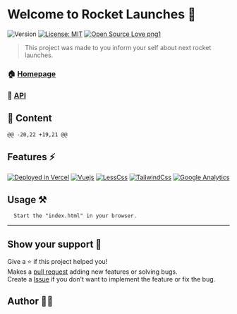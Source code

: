 # Welcome to Rocket Launches 👋
![Version](https://img.shields.io/badge/Version-2.0-blue.svg?cacheSeconds=2592000)
[![License: MIT](https://img.shields.io/badge/License-MIT-purple.svg)](#)
[![Open Source Love png1](https://badges.frapsoft.com/os/v1/open-source.png?v=103)](https://github.com/ellerbrock/open-source-badges/)

> This project was made to you inform your self about next rocket launches.
### 🏠 [Homepage](https://rocketlaunches.ga/)
### 📕 [API](https://api.rocketlaunches.ga/)

## :bookmark_tabs: Content

	@@ -20,22 +19,21 @@
## Features :zap:
[![Deployed in Vercel](https://img.shields.io/badge/Vercel-000000?style=for-the-badge&logo=vercel&logoColor=white)](https://rocketlaunches.ga)
[![Vuejs](https://img.shields.io/badge/Vue.js-35495E?style=for-the-badge&logo=vue.js&logoColor=4FC08D)](https://vuejs.org/)
[![LessCss](https://img.shields.io/badge/Less-1d365d?style=for-the-badge&logo=less&logoColor=white)](http://lesscss.org/)
[![TailwindCss](https://img.shields.io/badge/Tailwind%20CSS-38B2AC?style=for-the-badge&logo=Tailwind%20CSS&logoColor=white)](https://tailwindcss.com/)
[![Google Analytics](https://img.shields.io/badge/Google%20Analytics-E37400?style=for-the-badge&logo=Google%20Analytics&logoColor=white)](https://analytics.google.com/)

## Usage :hammer_and_pick:
```
  Start the "index.html" in your browser.
```
***

## Show your support :handshake:

Give a ⭐️ if this project helped you!<br>
Makes a [pull request](https://github.com/PatoGordo/Rocket-Launches/pulls) adding new features or solving bugs. <br>
Create a [Issue](https://github.com/PatoGordo/Rocket-Launches/issues) if you don't want to implement the feature or fix the bug. <br>

## Author :technologist:

